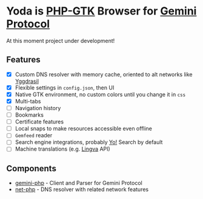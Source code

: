 # Yoda is [PHP-GTK](https://github.com/scorninpc/php-gtk3) Browser for [Gemini Protocol](https://geminiprotocol.net)

At this moment project under development!

## Features

* [x] Custom DNS resolver with memory cache, oriented to alt networks like [Yggdrasil](https://github.com/yggdrasil-network/yggdrasil-go)
* [x] Flexible settings in `config.json`, then UI
* [x] Native GTK environment, no custom colors until you change it in `css`
* [x] Multi-tabs
* [ ] Navigation history
* [ ] Bookmarks
* [ ] Certificate features
* [ ] Local snaps to make resources accessible even offline
* [ ] `Gemfeed` reader
* [ ] Search engine integrations, probably [Yo!](https://github.com/YGGverse/Yo/tree/gemini) Search by default
* [ ] Machine translations (e.g. [Lingva](https://github.com/thedaviddelta/lingva-translate) API)

## Components

* [gemini-php](https://github.com/YGGverse/gemini-php) - Client and Parser for Gemini Protocol
* [net-php](https://github.com/YGGverse/net-php) - DNS resolver with related network features